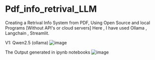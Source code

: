 # Pdf_info_retrival_LLM
Creating a Retrival Info System from PDF, Using Open Source and local Programs [Without API's or cloud servers]
Here , I have used Ollama , Langchain , Streamlit. 

V1: Qwen2.5 (ollama) 
![image](https://github.com/user-attachments/assets/5b99ca0e-d8ca-4d97-9c80-87fe8fb9e8a6)


The Output generated in ipynb notebooks
![image](https://github.com/user-attachments/assets/c67fc468-d947-4ad6-a4d0-eabc45a65d09)

